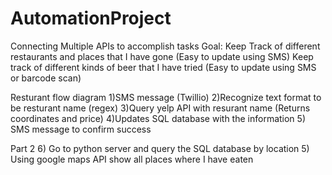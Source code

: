 # AutomationProject

Connecting Multiple APIs to accomplish tasks
Goal: Keep Track of different restaurants and places that I have gone 
      (Easy to update using SMS)
      Keep track of different kinds of beer that I have tried
      (Easy to update using SMS or barcode scan)

Resturant flow diagram
1)SMS message (Twillio)
2)Recognize text format to be resturant name (regex)
3)Query yelp API with resurant name
  (Returns coordinates and price)
4)Updates SQL database with the information 
5) SMS message to confirm success
 
Part 2
6) Go to python server and query the SQL database by location
5) Using google maps API show all places where I have eaten 
 

